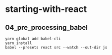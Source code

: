 # starting-with-react

## 04_pre_processing_babel
```
yarn global add babel-cli
yarn install
babel --presets react src --watch --out-dir js
```